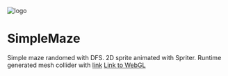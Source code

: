 ![logo](https://i.imgur.com/FXZjdgLm.png)
# SimpleMaze
Simple maze randomed with DFS. 
2D sprite animated with Spriter.
Runtime generated mesh collider with [link](https://forum.unity.com/threads/solved-draw-polygon2d-collider-paths-around-a-2d-mesh.334039/?_ga=2.162662270.33634438.1584415292-514383765.1583897932)
[Link to WebGL](https://yuensunn.github.io/SimpleMaze)
